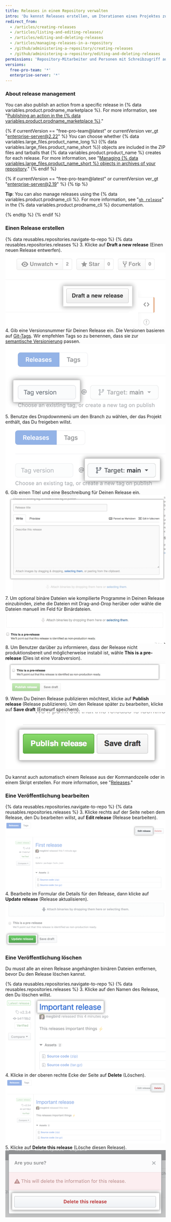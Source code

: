 ```yaml
---
title: Releases in einem Repository verwalten
intro: 'Du kennst Releases erstellen, um Iterationen eines Projektes zu bündeln und an Benutzer zu liefern.'
redirect_from:
  - /articles/creating-releases
  - /articles/listing-and-editing-releases/
  - /articles/editing-and-deleting-releases
  - /articles/managing-releases-in-a-repository
  - /github/administering-a-repository/creating-releases
  - /github/administering-a-repository/editing-and-deleting-releases
permissions: 'Repository-Mitarbeiter und Personen mit Schreibzugriff auf ein Repository können einen Release erstellen, bearbeiten und löschen.'
versions:
  free-pro-team: '*'
  enterprise-server: '*'
---
```


### About release management

You can also publish an action from a specific release in {% data variables.product.prodname_marketplace %}. For more information, see "[Publishing an action in the {% data variables.product.prodname_marketplace %}](/actions/creating-actions/publishing-actions-in-github-marketplace)."

{% if currentVersion == "free-pro-team@latest" or currentVersion ver_gt "enterprise-server@2.22" %}
You can choose whether {% data variables.large_files.product_name_long %} ({% data variables.large_files.product_name_short %}) objects are included in the ZIP files and tarballs that {% data variables.product.product_name %} creates for each release. For more information, see "[Managing {% data variables.large_files.product_name_short %} objects in archives of your repository](/github/administering-a-repository/managing-git-lfs-objects-in-archives-of-your-repository)."
{% endif %}

{% if currentVersion == "free-pro-team@latest" or currentVersion ver_gt "enterprise-server@2.19" %}
{% tip %}

**Tip**: You can also manage releases using the {% data variables.product.prodname_cli %}. For more information, see "[`gh release`](https://cli.github.com/manual/gh_release)" in the {% data variables.product.prodname_cli %} documentation.

{% endtip %}
{% endif %}

### Einen Release erstellen

{% data reusables.repositories.navigate-to-repo %}
{% data reusables.repositories.releases %}
3. Klicke auf **Draft a new release** (Einen neuen Release entwerfen). ![Schaltfläche für Release-Entwurf](/assets/images/help/releases/draft_release_button.png)
4. Gib eine Versionsnummer für Deinen Release ein. Die Versionen basieren auf [Git-Tags](https://git-scm.com/book/en/Git-Basics-Tagging). Wir empfehlen Tags so zu benennen, dass sie zur [semantische Versionierung](http://semver.org/) passen. ![Tag-Version für Release](/assets/images/help/releases/releases-tag-version.png)
5. Benutze des Dropdownmenü um den Branch zu wählen, der das Projekt enthält, das Du freigeben willst. ![Tag-Branch für Releases](/assets/images/help/releases/releases-tag-branch.png)
6. Gib einen Titel und eine Beschreibung für Deinen Release ein. ![Beschreibung der Releases](/assets/images/help/releases/releases_description.png)
7. Um optional binäre Dateien wie kompilierte Programme in Deinen Release einzubinden, ziehe die Dateien mit Drag-and-Drop herüber oder wähle die Dateien manuell im Feld für Binärdateien. ![DMG mit dem Release bereitstellen](/assets/images/help/releases/releases_adding_binary.gif)
8. Um Benutzer darüber zu informieren, dass der Release nicht produktionsbereit und möglicherweise instabil ist, wähle **This is a pre-release** (Dies ist eine Vorabversion). ![Kontrollkästchen für die Markierung eines Release als Vorab-Release](/assets/images/help/releases/prerelease_checkbox.png)
9. Wenn Du Deinen Release publizieren möchtest, klicke auf **Publish release** (Release publizieren). Um den Release später zu bearbeiten, klicke auf **Save draft** (Entwurf speichern). ![Schaltfläche „Publish release“ (Release veröffentlichen) und Schaltfläche zum Speichern als Entwurf](/assets/images/help/releases/release_buttons.png)

Du kannst auch automatisch einem Release aus der Kommandozeile oder in einem Skript erstellen. For more information, see "[Releases](/v3/repos/releases/#create-a-release)."

### Eine Veröffentlichung bearbeiten

{% data reusables.repositories.navigate-to-repo %}
{% data reusables.repositories.releases %}
3. Klicke rechts auf der Seite neben dem Release, den Du bearbeiten willst, auf **Edit release** (Release bearbeiten). ![Einen Release bearbeiten](/assets/images/help/releases/edit-release.png)
4. Bearbeite im Formular die Details für den Release, dann klicke auf **Update release** (Release aktualisieren). ![Einen Release aktualisieren](/assets/images/help/releases/update-release.png)

### Eine Veröffentlichung löschen

Du musst alle an einen Release angehängten binären Dateien entfernen, bevor Du den Release löschen kannst.

{% data reusables.repositories.navigate-to-repo %}
{% data reusables.repositories.releases %}
3. Klicke auf den Namen des Release, den Du löschen willst. ![Link zur Ansicht des Release](/assets/images/help/releases/release-name-link.png)
4. Klicke in der oberen rechte Ecke der Seite auf **Delete** (Löschen). ![Schaltfläche „Delete release" (Release löschen)](/assets/images/help/releases/delete-release.png)
5. Klicke auf **Delete this release** (Lösche diesen Release). ![Das Löschen des Release bestätigen](/assets/images/help/releases/confirm-delete-release.png)
